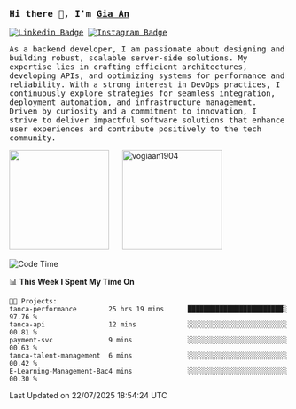 ### <samp>Hi there 👋, I'm <a href="https://www.linkedin.com/in/vogiaan1904/" target="_blank">Gia An</a></samp>

<samp> [![Linkedin Badge](https://img.shields.io/badge/-LinkedIn-0e76a8?style=flat-square&logo=Linkedin&logoColor=white)](https://linkedin.com/in/vogiaan1904)
[![Instagram Badge](https://img.shields.io/badge/-Instagram-e4405f?style=flat-square&logo=Instagram&logoColor=white)](https://instagram.com/_.ja.ann_/) </samp> 

<samp>As a backend developer, I am passionate about designing and building robust, scalable server-side solutions. My expertise lies in crafting efficient architectures, developing APIs, and optimizing systems for performance and reliability. With a strong interest in DevOps practices, I continuously explore strategies for seamless integration, deployment automation, and infrastructure management. Driven by curiosity and a commitment to innovation, I strive to deliver impactful software solutions that enhance user experiences and contribute positively to the tech community.</samp>



<div>
  <img height="180em" src="https://github-readme-stats.vercel.app/api/top-langs/?username=vogiaan1904&show_icons=true&hide_border=true&layout=compact&langs_count=10&theme=transparent&include_orgs=true"/>
  &nbsp;&nbsp;&nbsp;&nbsp;
  <img height="180em" src="https://github-readme-stats.vercel.app/api?username=vogiaan1904&show_icons=true&hide_border=true&&count_private=true&include_all_commits=true&theme=transparent&locale=en" alt="vogiaan1904" />
</div>






<!--START_SECTION:waka-->
![Code Time](http://img.shields.io/badge/Code%20Time-1%2C213%20hrs%2024%20mins-blue)

📊 **This Week I Spent My Time On** 

```text
🐱‍💻 Projects: 
tanca-performance        25 hrs 19 mins      ████████████████████████░   97.76 % 
tanca-api                12 mins             ░░░░░░░░░░░░░░░░░░░░░░░░░   00.81 % 
payment-svc              9 mins              ░░░░░░░░░░░░░░░░░░░░░░░░░   00.63 % 
tanca-talent-management  6 mins              ░░░░░░░░░░░░░░░░░░░░░░░░░   00.42 % 
E-Learning-Management-Bac4 mins              ░░░░░░░░░░░░░░░░░░░░░░░░░   00.30 % 
```


 Last Updated on 22/07/2025 18:54:24 UTC
<!--END_SECTION:waka-->
